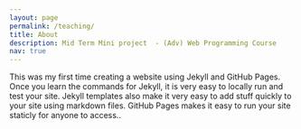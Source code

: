 ```yaml
---
layout: page
permalink: /teaching/
title: About
description: Mid Term Mini project  - (Adv) Web Programming Course
nav: true
---
```


This was my first time creating a website using Jekyll and GitHub Pages. Once you learn the commands for Jekyll, it is very easy to locally run and test your site. Jekyll templates also make it very easy to add stuff quickly to your site using markdown files. GitHub Pages makes it easy to run your site staticly for anyone to access..